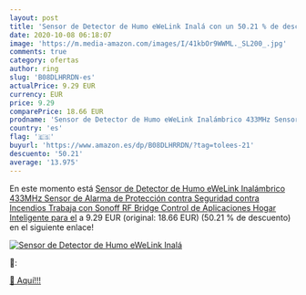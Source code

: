 ```yaml
---
layout: post
title: 'Sensor de Detector de Humo eWeLink Inalá con un 50.21 % de descuento'
date: 2020-10-08 06:18:07
image: 'https://m.media-amazon.com/images/I/41kbOr9WWML._SL200_.jpg'
comments: true
category: ofertas
author: ring
slug: 'B08DLHRRDN-es'
actualPrice: 9.29 EUR
currency: EUR
price: 9.29
comparePrice: 18.66 EUR
prodname: 'Sensor de Detector de Humo eWeLink Inalámbrico 433MHz Sensor de Alarma de Protección contra Seguridad contra Incendios Trabaja con Sonoff RF Bridge Control de Aplicaciones Hogar Inteligente para el'
country: 'es'
flag: '🇪🇸'
buyurl: 'https://www.amazon.es/dp/B08DLHRRDN/?tag=tolees-21'
descuento: '50.21'
average: '13.975'
---
```


En este momento está [Sensor de Detector de Humo eWeLink Inalámbrico 433MHz Sensor de Alarma de Protección contra Seguridad contra Incendios Trabaja con Sonoff RF Bridge Control de Aplicaciones Hogar Inteligente para el](https://www.amazon.es/dp/B08DLHRRDN/?tag=tolees-21) a 9.29 EUR (original: 18.66 EUR) (50.21 %  de descuento) en el siguiente enlace!

[![Sensor de Detector de Humo eWeLink Inalá](https://m.media-amazon.com/images/I/41kbOr9WWML._SL200_.jpg)](https://www.amazon.es/dp/B08DLHRRDN/?tag=tolees-21)

🔎:


[🛒 Aquí!!!](https://www.amazon.es/dp/B08DLHRRDN/?tag=tolees-21)
